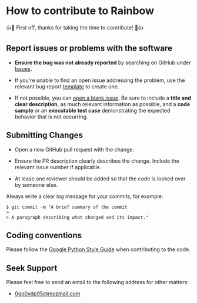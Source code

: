 # How to contribute to Rainbow

:+1::tada: First off, thanks for taking the time to contribute! :tada::+1:

## Report issues or problems with the software

* **Ensure the bug was not already reported** by searching on GitHub under [Issues](https://github.com/AlphonsG/Rainbow-Optical-Flow-For-ALI/issues).

* If you're unable to find an open issue addressing the problem, use the relevant bug report [template](https://github.com/AlphonsG/Rainbow-Optical-Flow-For-ALI/issues/new/choose) to create one. 

* If not possible, you can [open a blank issue](https://github.com/AlphonsG/Rainbow-Optical-Flow-For-ALI/issues/new). Be sure to include a **title and clear description**, as much relevant information as possible, and a **code sample** or an **executable test case** demonstrating the expected behavior that is not occurring.

## Submitting Changes

* Open a new GitHub pull request with the change.

* Ensure the PR description clearly describes the change. Include the relevant issue number if applicable.

* At lease one reviewer should be added so that the code is looked over by someone else.

Always write a clear log message for your commits, for example:

    $ git commit -m "A brief summary of the commit
    > 
    > A paragraph describing what changed and its impact."
    
 ## Coding conventions
 
 Please follow the [Google Python Style Guide](https://google.github.io/styleguide/pyguide.html) when contributing to the code.
 
 ## Seek Support
 
 Please feel free to send an email to the following address for other matters:
 - 0go0vdp95@mozmail.com
